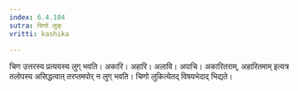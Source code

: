 ```yaml
---
index: 6.4.104
sutra: चिणो लुक्
vritti: kashika

---
```

चिण उत्तरस्य प्रत्ययस्य लुग् भवति। अकारि। अहारि। अलावि। अपाचि। अकारितराम्, अहारितमाम् इत्यत्र तलोपस्य असिद्धत्वात् तरप्तमपोर् न लुग् भवति। चिणो लुकित्येतद् विषयभेदाद् भिद्यते।